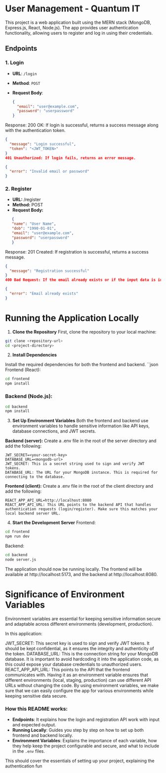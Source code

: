 # User Management - Quantum IT

This project is a web application built using the MERN stack (MongoDB, Express.js, React, Node.js). The app provides user authentication functionality, allowing users to register and log in using their credentials.


## Endpoints

### 1. **Login**

- **URL**: `/login`
- **Method**: `POST`
- **Request Body**:

  ```json
  {
    "email": "user@example.com",
    "password": "userpassword"
  }

Response:
200 OK: If login is successful, returns a success message along with the authentication token.

```json
{
  "message": "Login successful",
  "token": "<JWT_TOKEN>"
}
401 Unauthorized: If login fails, returns an error message.
```

```json
{
  "error": "Invalid email or password"
}
```
### 2. **Register**
- **URL:** /register
- **Method:** POST
- **Request Body:**
```json
   {
   "name": "User Name",
   "dob": "1990-01-01",
   "email": "user@example.com",
   "password": "userpassword"
   }
   ```

Response:
201 Created: If registration is successful, returns a success message.

```json
{
  "message": "Registration successful"
}
400 Bad Request: If the email already exists or if the input data is invalid, returns an error message.
```

```json
{
  "error": "Email already exists"
}
```
# Running the Application Locally
1. **Clone the Repository**
First, clone the repository to your local machine:

```bash
git clone <repository-url>
cd <project-directory>
```
2. **Install Dependencies**

Install the required dependencies for both the frontend and backend.
``json
Frontend (React):
```bash
cd frontend
npm install
```

### Backend (Node.js):
```bash
cd backend
npm install
```

3. **Set Up Environment Variables**
Both the frontend and backend use environment variables to handle sensitive information like API keys, database connections, and JWT secrets.

**Backend (server):**
Create a .env file in the root of the server directory and add the following:

```env
JWT_SECRET=<your-secret-key>
DATABASE_URL=<mongodb-url>
JWT_SECRET: This is a secret string used to sign and verify JWT tokens.
DATABASE_URL: The URL for your MongoDB instance. This is required for connecting to the database.
```

**Frontend (client):**
Create a .env file in the root of the client directory and add the following:

```env
REACT_APP_API_URL=http://localhost:8080
REACT_APP_API_URL: This URL points to the backend API that handles authentication requests (login/register). Make sure this matches your local backend server URL.
```

4. **Start the Development Server**
Frontend:
```bash
cd frontend
npm run dev
```
Backend:
```bash
cd backend
node server.js
```

The application should now be running locally. The frontend will be available at http://localhost:5173, and the backend at http://localhost:8080.

# Significance of Environment Variables
Environment variables are essential for keeping sensitive information secure and adaptable across different environments (development, production).

In this application:

JWT_SECRET: This secret key is used to sign and verify JWT tokens. It should be kept confidential, as it ensures the integrity and authenticity of the token.
DATABASE_URL: This is the connection string for your MongoDB database. It is important to avoid hardcoding it into the application code, as this could expose your database credentials to unauthorized users.
REACT_APP_API_URL: This points to the API that the frontend communicates with. Having it as an environment variable ensures that different environments (local, staging, production) can use different API URLs without changing the code.
By using environment variables, we make sure that we can easily configure the app for various environments while keeping sensitive data secure.



### How this README works:
- **Endpoints**: It explains how the login and registration API work with input and expected output.
- **Running Locally**: Guides you step by step on how to set up both frontend and backend locally.
- **Environment Variables**: Explains the importance of each variable, how they help keep the project configurable and secure, and what to include in the `.env` files.

This should cover the essentials of setting up your project, explaining the authentication fun